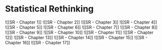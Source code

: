 # Statistical Rethinking
![[SR - Chapter 1]]
![[SR - Chapter 2]]
![[SR - Chapter 3]]
![[SR - Chapter 4]]
![[SR - Chapter 5]]
![[SR - Chapter 6]]
![[SR - Chapter 7]]
![[SR - Chapter 8]]
![[SR - Chapter 9]]
![[SR - Chapter 10]]
![[SR - Chapter 11]]
![[SR - Chapter 12]]
![[SR - Chapter 13]]
![[SR - Chapter 14]]
![[SR - Chapter 15]]
![[SR - Chapter 16]]
![[SR - Chapter 17]]